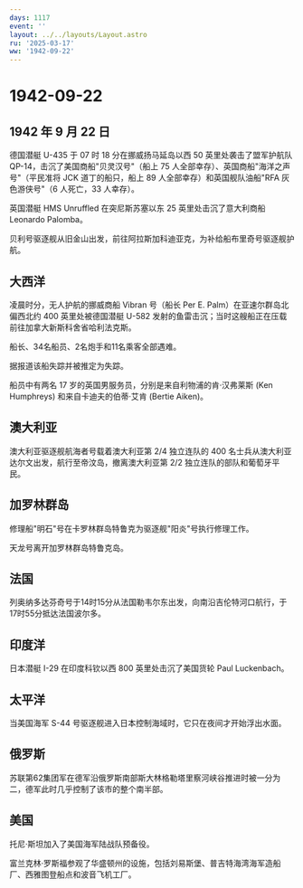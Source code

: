 ```yaml
---
days: 1117
event: ''
layout: ../../layouts/Layout.astro
ru: '2025-03-17'
ww: '1942-09-22'
---
```


# 1942-09-22

## 1942 年 9 月 22 日

德国潜艇 U-435 于 07 时 18 分在挪威扬马延岛以西 50
英里处袭击了盟军护航队 QP-14，击沉了美国商船"贝灵汉号"（船上 75
人全部幸存）、英国商船"海洋之声号"（平民准将 JCK 道丁的船只，船上 89
人全部幸存）和英国舰队油船"RFA 灰色游侠号"（6 人死亡，33 人幸存）。

英国潜艇 HMS Unruffled 在突尼斯苏塞以东 25 英里处击沉了意大利商船
Leonardo Palomba。

贝利号驱逐舰从旧金山出发，前往阿拉斯加科迪亚克，为补给船布里奇号驱逐舰护航。

## 大西洋

凌晨时分，无人护航的挪威商船 Vibran 号（船长 Per E.
Palm）在亚速尔群岛北偏西北约 400 英里处被德国潜艇 U-582
发射的鱼雷击沉；当时这艘船正在压载前往加拿大新斯科舍省哈利法克斯。

船长、34名船员、2名炮手和11名乘客全部遇难。

据报道该船失踪并被推定为失踪。

船员中有两名 17 岁的英国男服务员，分别是来自利物浦的肯·汉弗莱斯 (Ken
Humphreys) 和来自卡迪夫的伯蒂·艾肯 (Bertie Aiken)。

## 澳大利亚

澳大利亚驱逐舰航海者号载着澳大利亚第 2/4 独立连队的 400
名士兵从澳大利亚达尔文出发，航行至帝汶岛，撤离澳大利亚第 2/2
独立连队的部队和葡萄牙平民。

## 加罗林群岛

修理船"明石"号在卡罗林群岛特鲁克为驱逐舰"阳炎"号执行修理工作。

天龙号离开加罗林群岛特鲁克岛。

## 法国

列奥纳多达芬奇号于14时15分从法国勒韦尔东出发，向南沿吉伦特河口航行，于17时55分抵达法国波尔多。

## 印度洋

日本潜艇 I-29 在印度科钦以西 800 英里处击沉了美国货轮 Paul Luckenbach。

## 太平洋

当美国海军 S-44 号驱逐舰进入日本控制海域时，它只在夜间才开始浮出水面。

## 俄罗斯

苏联第62集团军在德军沿俄罗斯南部斯大林格勒塔里察河峡谷推进时被一分为二，德军此时几乎控制了该市的整个南半部。

## 美国

托尼·斯坦加入了美国海军陆战队预备役。

富兰克林·罗斯福参观了华盛顿州的设施，包括刘易斯堡、普吉特海湾海军造船厂、西雅图登船点和波音飞机工厂。
